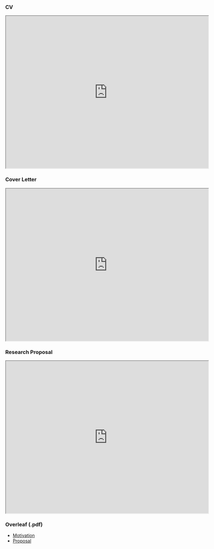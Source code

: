 ### CV
<iframe src="https://drive.google.com/file/d/19Q0sA3GBL9X3bBvNVIXdnOXsSVuFr3yv/preview" width="640" height="480"></iframe>

### Cover Letter
<iframe src="https://drive.google.com/file/d/1ocnBVcGW6jCblfLdVObCy94yTrHMRP49/preview" width="640" height="480"></iframe>

### Research Proposal
<iframe src="https://drive.google.com/file/d/1OuosulE9ziVFgbNy4e5u_D50OppWN9AR/preview" width="640" height="480"></iframe>


### Overleaf (.pdf)
* [Motivation](https://www.overleaf.com/read/cjqqmvptjrtf
)
* [Proposal](https://www.overleaf.com/read/cxkpxqspzbcr)
